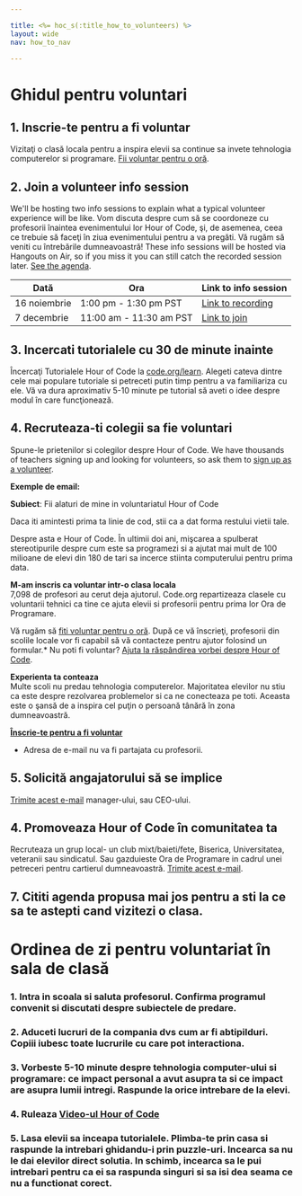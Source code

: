 ```yaml
---

title: <%= hoc_s(:title_how_to_volunteers) %>
layout: wide
nav: how_to_nav

---
```


# Ghidul pentru voluntari

## 1. Inscrie-te pentru a fi voluntar

Vizitaţi o clasă locala pentru a inspira elevii sa continue sa invete tehnologia computerelor si programare. [ Fii voluntar pentru o oră](https://code.org/volunteer/engineer).

## 2. Join a volunteer info session

We'll be hosting two info sessions to explain what a typical volunteer experience will be like. Vom discuta despre cum să se coordoneze cu profesorii înaintea evenimentului lor Hour of Code, şi, de asemenea, ceea ce trebuie să faceţi în ziua evenimentului pentru a va pregăti. Vă rugăm să veniti cu întrebările dumneavoastră! These info sessions will be hosted via Hangouts on Air, so if you miss it you can still catch the recorded session later. [See the agenda](https://docs.google.com/document/d/1y2PjgICSEnYGTD7MT1mvLS6RvA9BJDG4zWheD0ZFIUo/edit?usp=sharing).

| Dată         | Ora                     | Link to info session                                                            |
| ------------ | ----------------------- | ------------------------------------------------------------------------------- |
| 16 noiembrie | 1:00 pm - 1:30 pm PST   | [Link to recording](https://plus.google.com/events/c61fhr7i1rucvlfghv5opqvi8n0) |
| 7 decembrie  | 11:00 am - 11:30 am PST | [Link to join](https://plus.google.com/events/c1j1vtlf3tdrb4j672tfnt3k0a0)      |

## 3. Incercati tutorialele cu 30 de minute inainte

Încercaţi Tutorialele Hour of Code la [code.org/learn](https://code.org/learn). Alegeti cateva dintre cele mai populare tutoriale si petreceti putin timp pentru a va familiariza cu ele. Vă va dura aproximativ 5-10 minute pe tutorial să aveti o idee despre modul în care funcţionează.

## 4. Recruteaza-ti colegii sa fie voluntari

Spune-le prietenilor si colegilor despre Hour of Code. We have thousands of teachers signing up and looking for volunteers, so ask them to [sign up as a volunteer](https://code.org/volunteer).

**Exemple de email:**

**Subiect**: Fii alaturi de mine in voluntariatul Hour of Code

Daca iti amintesti prima ta linie de cod, stii ca a dat forma restului vietii tale.

Despre asta e Hour of Code. În ultimii doi ani, mişcarea a spulberat stereotipurile despre cum este sa programezi si a ajutat mai mult de 100 milioane de elevi din 180 de tari sa incerce stiinta computerului pentru prima data.

**M-am inscris ca voluntar intr-o clasa locala**  
7,098 de profesori au cerut deja ajutorul. Code.org repartizeaza clasele cu voluntarii tehnici ca tine ce ajuta elevii si profesorii pentru prima lor Ora de Programare.

Vă rugăm să [ fiti voluntar pentru o oră](https://code.org/volunteer/engineer). După ce vă înscrieţi, profesorii din scolile locale vor fi capabil să vă contacteze pentru ajutor folosind un formular.* Nu poti fi voluntar? [Ajuta la răspândirea vorbei despre Hour of Code](https://hourofcode.com/promote).

**Experienta ta conteaza**  
Multe scoli nu predau tehnologia computerelor. Majoritatea elevilor nu stiu ca este despre rezolvarea problemelor si ca ne conecteaza pe toti. Aceasta este o şansă de a inspira cel puţin o persoană tânără în zona dumneavoastră.

**[Înscrie-te pentru a fi voluntar](https://code.org/volunteer/engineer)**

* Adresa de e-mail nu va fi partajata cu profesorii.

## 5. Solicită angajatorului să se implice

[Trimite acest e-mail](https://hourofcode.com/promote/resources#email) manager-ului, sau CEO-ului.

## 4. Promoveaza Hour of Code în comunitatea ta

Recruteaza un grup local- un club mixt/baieti/fete, Biserica, Universitatea, veteranii sau sindicatul. Sau gazduieste Ora de Programare in cadrul unei petreceri pentru cartierul dumneavoastră. [Trimite acest e-mail](https://hourofcode.com/promote/resources#email).

## 7. Cititi agenda propusa mai jos pentru a sti la ce sa te astepti cand vizitezi o clasa.

# Ordinea de zi pentru voluntariat în sala de clasă

### 1. Intra in scoala si saluta profesorul. Confirma programul convenit si discutati despre subiectele de predare.

### 2. Aduceti lucruri de la compania dvs cum ar fi abtipilduri. Copiii iubesc toate lucrurile cu care pot interactiona.

### 3. Vorbeste 5-10 minute despre tehnologia computer-ului si programare: ce impact personal a avut asupra ta si ce impact are asupra lumii intregi. Raspunde la orice intrebare de la elevi.

### 4. Ruleaza [Video-ul Hour of Code](https://www.youtube.com/watch?v=2DxWIxec6yo)

### 5. Lasa elevii sa inceapa tutorialele. Plimba-te prin casa si raspunde la intrebari ghidandu-i prin puzzle-uri. Incearca sa nu le dai elevilor direct solutia. In schimb, incearca sa le pui intrebari pentru ca ei sa raspunda singuri si sa isi dea seama ce nu a functionat corect.